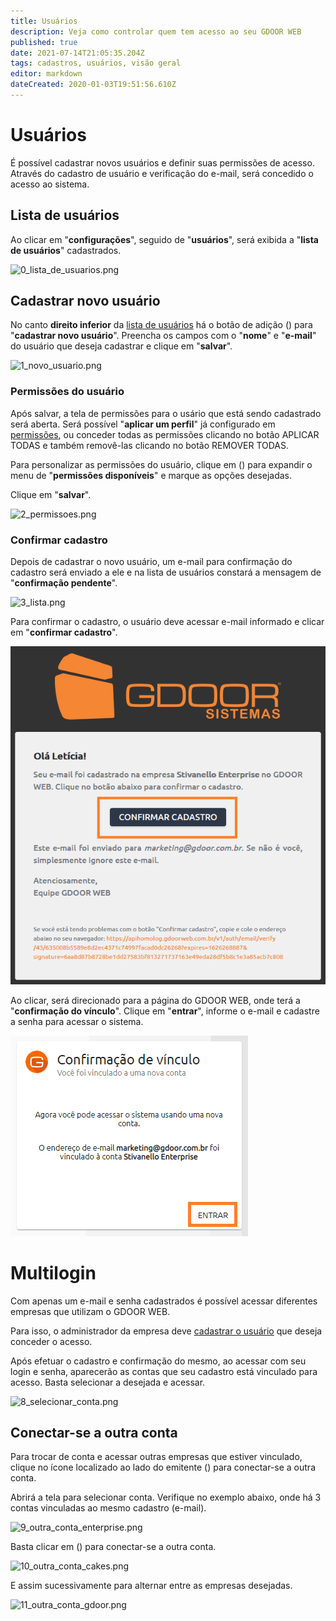 ```yaml
---
title: Usuários
description: Veja como controlar quem tem acesso ao seu GDOOR WEB
published: true
date: 2021-07-14T21:05:35.204Z
tags: cadastros, usuários, visão geral
editor: markdown
dateCreated: 2020-01-03T19:51:56.610Z
---
```


# Usuários

É possível cadastrar novos usuários e definir suas permissões de acesso.
Através do cadastro de usuário e verificação do e-mail, será concedido o acesso ao sistema.

## Lista de usuários

Ao clicar em "**configurações**", seguido de "**usuários**", será exibida a "**lista de usuários**" cadastrados.

![0_lista_de_usuarios.png](/config/usuários/0_lista_de_usuarios.png)

## Cadastrar novo usuário

No canto **direito inferior** da [lista de usuários](configuracoes/usuarios#lista) há o botão de adição (<em class="mdi mdi-plus"></em>) para "**cadastrar novo usuário**".
Preencha os campos com o "**nome**" e "**e-mail**" do usuário que deseja cadastrar e clique em "**salvar**".

![1_novo_usuario.png](/config/usuários/1_novo_usuario.png)

### Permissões do usuário

Após salvar, a tela de permissões para o usário que está sendo cadastrado será aberta.
Será possível "**aplicar um perfil**" já configurado em [permissões](/configuracoes/permissoes), ou conceder todas as permissões clicando no botão <span class="mat-button mdi "> APLICAR TODAS</span> e também removê-las clicando no botão <span class="mat-button mdi "> REMOVER TODAS</span>.

Para personalizar as permissões do usuário, clique em (<em class="mdi mdi-chevron-down"></em>) para expandir o menu de "**permissões disponíveis**" e marque as opções desejadas.

Clique em "**salvar**".

![2_permissoes.png](/config/usuários/2_permissoes.png)

### Confirmar cadastro	

Depois de cadastrar o novo usuário, um e-mail para confirmação do cadastro será enviado a ele e na lista de usuários constará a mensagem de "**confirmação pendente**".

![3_lista.png](/config/usuários/3_lista.png)

Para confirmar o cadastro, o usuário deve acessar e-mail informado e clicar em "**confirmar cadastro**".

![4_email_confirmação.png](/config/usuários/4_email_confirmação.png)

Ao clicar, será direcionado para a página do GDOOR WEB, onde terá a "**confirmação do vínculo**".
Clique em "**entrar**", informe o e-mail e cadastre a senha para acessar o sistema.

![5_confirmação.png](/config/usuários/5_confirmação.png)

# Multilogin

Com apenas um e-mail e senha cadastrados é possível acessar diferentes empresas que utilizam o GDOOR WEB.

Para isso, o administrador da empresa deve [cadastrar o usuário](configuracoes/usuarios) que deseja conceder o acesso.

Após efetuar o cadastro e confirmação do mesmo, ao acessar com seu login e senha, aparecerão as contas que seu cadastro está vinculado para acesso. Basta selecionar a desejada e acessar.

![8_selecionar_conta.png](/config/usuários/8_selecionar_conta.png)

## Conectar-se a outra conta

Para trocar de conta e acessar outras empresas que estiver vinculado, clique no ícone localizado ao lado do emitente (<em class="mdi mdi-home-import-outline"></em>) para conectar-se a outra conta.

Abrirá a tela para selecionar conta.
Verifique no exemplo abaixo, onde há 3 contas vinculadas ao mesmo cadastro (e-mail).

![9_outra_conta_enterprise.png](/config/usuários/9_outra_conta_enterprise.png)

Basta clicar em (<em class="mdi mdi-home-import-outline"></em>) para conectar-se a outra conta.

![10_outra_conta_cakes.png](/config/usuários/10_outra_conta_cakes.png)

E assim sucessivamente para alternar entre as empresas desejadas.

![11_outra_conta_gdoor.png](/config/usuários/11_outra_conta_gdoor.png)
